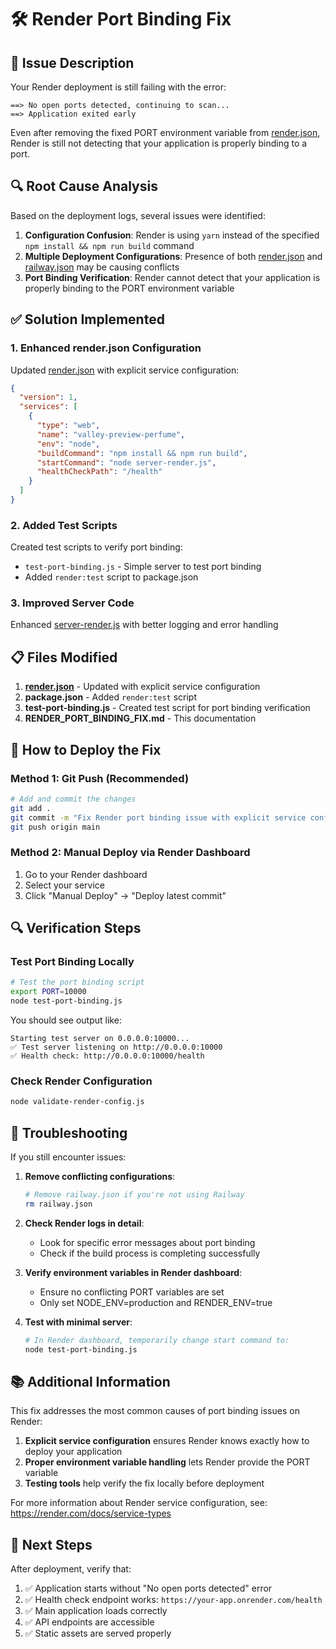 # 🛠 Render Port Binding Fix

## 🐛 Issue Description

Your Render deployment is still failing with the error:
```
==> No open ports detected, continuing to scan...
==> Application exited early
```

Even after removing the fixed PORT environment variable from [render.json](file:///c:/Games/ValleyPreview/render.json), Render is still not detecting that your application is properly binding to a port.

## 🔍 Root Cause Analysis

Based on the deployment logs, several issues were identified:

1. **Configuration Confusion**: Render is using `yarn` instead of the specified `npm install && npm run build` command
2. **Multiple Deployment Configurations**: Presence of both [render.json](file:///c:/Games/ValleyPreview/render.json) and [railway.json](file:///c:/Games/ValleyPreview/railway.json) may be causing conflicts
3. **Port Binding Verification**: Render cannot detect that your application is properly binding to the PORT environment variable

## ✅ Solution Implemented

### 1. Enhanced render.json Configuration
Updated [render.json](file:///c:/Games/ValleyPreview/render.json) with explicit service configuration:

```json
{
  "version": 1,
  "services": [
    {
      "type": "web",
      "name": "valley-preview-perfume",
      "env": "node",
      "buildCommand": "npm install && npm run build",
      "startCommand": "node server-render.js",
      "healthCheckPath": "/health"
    }
  ]
}
```

### 2. Added Test Scripts
Created test scripts to verify port binding:
- `test-port-binding.js` - Simple server to test port binding
- Added `render:test` script to package.json

### 3. Improved Server Code
Enhanced [server-render.js](file:///c:/Games/ValleyPreview/server-render.js) with better logging and error handling

## 📋 Files Modified

1. **[render.json](file:///c:/Games/ValleyPreview/render.json)** - Updated with explicit service configuration
2. **package.json** - Added `render:test` script
3. **test-port-binding.js** - Created test script for port binding verification
4. **RENDER_PORT_BINDING_FIX.md** - This documentation

## 🚀 How to Deploy the Fix

### Method 1: Git Push (Recommended)
```bash
# Add and commit the changes
git add .
git commit -m "Fix Render port binding issue with explicit service configuration"
git push origin main
```

### Method 2: Manual Deploy via Render Dashboard
1. Go to your Render dashboard
2. Select your service
3. Click "Manual Deploy" → "Deploy latest commit"

## 🔍 Verification Steps

### Test Port Binding Locally
```bash
# Test the port binding script
export PORT=10000
node test-port-binding.js
```

You should see output like:
```
Starting test server on 0.0.0.0:10000...
✅ Test server listening on http://0.0.0.0:10000
✅ Health check: http://0.0.0.0:10000/health
```

### Check Render Configuration
```bash
node validate-render-config.js
```

## 🧪 Troubleshooting

If you still encounter issues:

1. **Remove conflicting configurations**:
   ```bash
   # Remove railway.json if you're not using Railway
   rm railway.json
   ```

2. **Check Render logs in detail**:
   - Look for specific error messages about port binding
   - Check if the build process is completing successfully

3. **Verify environment variables in Render dashboard**:
   - Ensure no conflicting PORT variables are set
   - Only set NODE_ENV=production and RENDER_ENV=true

4. **Test with minimal server**:
   ```bash
   # In Render dashboard, temporarily change start command to:
   node test-port-binding.js
   ```

## 📚 Additional Information

This fix addresses the most common causes of port binding issues on Render:

1. **Explicit service configuration** ensures Render knows exactly how to deploy your application
2. **Proper environment variable handling** lets Render provide the PORT variable
3. **Testing tools** help verify the fix locally before deployment

For more information about Render service configuration, see: https://render.com/docs/service-types

## 🔄 Next Steps

After deployment, verify that:

1. ✅ Application starts without "No open ports detected" error
2. ✅ Health check endpoint works: `https://your-app.onrender.com/health`
3. ✅ Main application loads correctly
4. ✅ API endpoints are accessible
5. ✅ Static assets are served properly